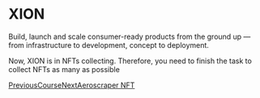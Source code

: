# XION

Build, launch and scale consumer-ready products from the ground up — from infrastructure to development, concept to deployment.

Now, XION is in NFTs collecting. Therefore, you need to finish the task to collect NFTs as many as possible

[PreviousCourse](../.gitbook/assets/course)[NextAeroscraper NFT](<../.gitbook/assets/aeroscraper nft>)

